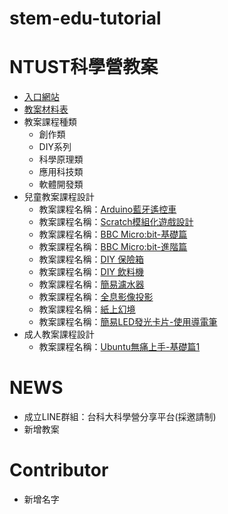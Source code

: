 # stem-edu-tutorial

# NTUST科學營教案
+ [入口網站](https://shudentust.wixsite.com/scienceclub)
+ [教案材料表](https://docs.google.com/spreadsheets/d/1twp7cUiEPs0jqfi21dQ39ru9KIZ_Q5cE1K3XP54oKTw/edit#gid=0)
+ 教案課程種類
  - 創作類
  - DIY系列
  - 科學原理類
  - 應用科技類
  - 軟體開發類
+ 兒童教案課程設計
  - 教案課程名稱：[Arduino藍牙遙控車](Ready)
  - 教案課程名稱：[Scratch模組化遊戲設計](todo)
  - 教案課程名稱：[BBC Micro:bit-基礎篇](todo)
  - 教案課程名稱：[BBC Micro:bit-進階篇](todo)
  - 教案課程名稱：[DIY 保險箱](https://www.youtube.com/watch?v=ciyHDFWbz0Q)
  - 教案課程名稱：[DIY 飲料機](https://www.youtube.com/watch?v=k0ERi0Bt8Gk)
  - 教案課程名稱：[簡易濾水器](https://goo.gl/qm6F9i)
  - 教案課程名稱：[全息影像投影](http://www.insertmag.ca/2015/08/diy-3d-hologram/)
  - 教案課程名稱：[紙上幻境](http://www.quivervision.com/coloring-packs/)
  - 教案課程名稱：[簡易LED發光卡片-使用導電筆](todo)
+ 成人教案課程設計
  - 教案課程名稱：[Ubuntu無痛上手-基礎篇1](todo)  

# NEWS
+ 成立LINE群組：台科大科學營分享平台(採邀請制)
+ 新增教案

# Contributor
+ 新增名字
